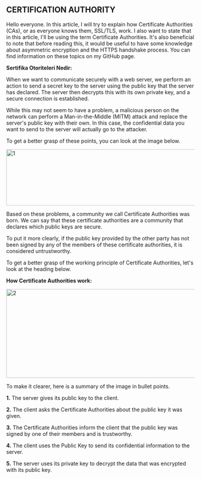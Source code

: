  ## CERTIFICATION AUTHORITY
Hello everyone. In this article, I will try to explain how Certificate Authorities (CAs), or as everyone knows them, SSL/TLS, work. I also want to state that in this article, I'll be using the term Certificate Authorities. It's also beneficial to note that before reading this, it would be useful to have some knowledge about asymmetric encryption and the HTTPS handshake process. You can find information on these topics on my GitHub page.

**Sertifika Otoriteleri Nedir:** 

When we want to communicate securely with a web server, we perform an action to send a secret key to the server using the public key that the server has declared. The server then decrypts this with its own private key, and a secure connection is established.

While this may not seem to have a problem, a malicious person on the network can perform a Man-in-the-Middle (MITM) attack and replace the server's public key with their own. In this case, the confidential data you want to send to the server will actually go to the attacker.

To get a better grasp of these points, you can look at the image below.

<img width="723" height="150" alt="1" src="https://github.com/user-attachments/assets/ebbbf517-7b38-486c-baa2-6397ec5819eb" />

Based on these problems, a community we call Certificate Authorities was born. We can say that these certificate authorities are a community that declares which public keys are secure.

To put it more clearly, if the public key provided by the other party has not been signed by any of the members of these certificate authorities, it is considered untrustworthy.

To get a better grasp of the working principle of Certificate Authorities, let's look at the heading below.

**How Certificate Authorities work:**

<img width="686" height="237" alt="2" src="https://github.com/user-attachments/assets/9404dfed-4b70-4313-832a-a2530ed3ba9a" />

To make it clearer, here is a summary of the image in bullet points.

**1.** The server gives its public key to the client.

**2.** The client asks the Certificate Authorities about the public key it was given.

**3.** The Certificate Authorities inform the client that the public key was signed by one of their members and is trustworthy.

**4.** The client uses the Public Key to send its confidential information to the server. 

**5.** The server uses its private key to decrypt the data that was encrypted with its public key.

